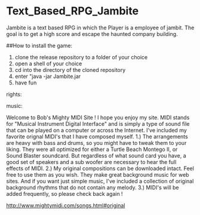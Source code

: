 # Text_Based_RPG_Jambite

Jambite is a text based RPG in which the Player is a employee of jambit. The goal is to get a high score 
and escape the haunted company building.

##How to install the game:

1. clone the release repository to a folder of your choice
2. open a shell of your choice
3. cd into the directory of the cloned repository
4. enter "java -jar Jambite.jar
5. have fun


























































rights:

  music:
    
Welcome to Bob's Mighty MIDI Site ! I hope you enjoy my site.  MIDI stands for "Musical Instrument Digital Interface" and is simply a type of sound file that can be played on a computer or across the Internet.
I've included my favorite orignal MIDI's that I have composed myself.
1.) The arrangements are heavy with bass and drums, so you might have to tweak them to your liking.  They were all optimized for either a Turtle Beach Montego II, or Sound Blaster soundcard.  But regardless of what sound card you have, a good set of speakers and a sub woofer are necessary to hear the full effects of MIDI.
2.) My original compositions can be downloaded intact.  Feel free to use them as you wish. They make great background music for web sites. And if you want just simple music, I've included a collection of original background rhythms that do not contain any melody.
3.) MIDI's will be added frequently, so please check back again !

http://www.mightymidi.com/songs.html#original

